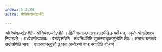 ```yaml
---
index: 5.2.84
sutra: श्रोत्रियंश्छन्दोऽधीते

---
```

_श्रोत्रियंश्छन्दोऽधीते_ - श्रोत्रियंश्छन्दोऽधीते । द्वितीयान्ताच्छन्दश्शब्दादधीते इत्यर्थे घन्, प्रकृतेः श्रोत्रादेशश्च निपात्यते । अध्येत्रणोऽपवादः । वेत्यवृत्तेरिति ।तावतिथ॑मिति सूत्रान्मण्डूकप्लुत्ये॑ति शेषः । ततश्च घनभावे अद्येत्रणिति भावः । वाग्रहणाननुवृत्तौ तु घना अध्येत्रणो बाधः स्यादिति बोध्यम् । 